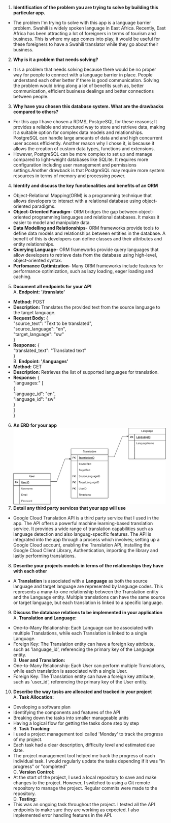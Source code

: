 1. **Identification of the problem you are trying to solve by building this particular app.**  
- The problem I'm trying to solve with this app is a language barrier problem. Swahili is widely spoken language in East Africa. Recently, East Africa has been attracting a lot of foreigners in terms of tourism and business. This is where my app comes into play, it would be useful for these foreigners to have a Swahili translator while they go about their business.  
2. **Why is it a problem that needs solving?**  
- It is a problem that needs solving because there would be no proper way for people to connect with a language barrier in place. People understand each other better if there is good communication. Solving the problem would bring along a lot of benefits such as, better communication, efficient business dealings and better connections between people.  
3. **Why have you chosen this database system. What are the drawbacks compared to others?**  
- For this app I have chosen a RDMS, PostgreSQL for these reasons; It provides a reliable and structured way to store and retrieve data, making it a suitable option for complex data models and relationships. PostgreSQL can handle large amounts of data and and high concurrent user access efficiently. Another reason why I chose it, is because it allows the creation of custom data types, functions and extensions.  
- However, PostgreSQL can be more complex to set up and manage compared to light-weight databases like SQLite. It requires more configuration including user management and permissions settings.Another drawback is that PostgreSQL may require more system resources in terms of memory and processing power.  
4. **Identify and discuss the key functionalities and benefits of an ORM**  
- Object-Relational Mapping(ORM) is a programming technique that allows developers to interact with a relational database using object-oriented paradigms.
- **Object-Oriented Paradigm**- ORM bridges the gap between object-oriented programming languages and relational databases. It makes it easier to model and manipulate data.  
- **Data Modelling and Relationships**- ORM frameworks provide tools to define data models and relationships between entities in the database. A benefit of this is developers can define classes and their attributes and entity relationships.  
- **Querying Language**- ORM frameworks provide query languages that allow developers to retrieve data from the database using high-level, object-oriented syntax.  
- **Perfomance Optimization**- Many ORM frameworks include features for performance optimization, such as lazy loading, eager loading and caching.  
5. **Document all endpoints for your API**  
A. **Endpoint:** **'/translate'**  
- **Method:** POST  
- **Description:** Translates the provided text from the source language to the target language.  
- **Request Body:** {  
  "source_text": "Text to be translated",  
  "source_language": "en",  
  "target_language": "sw"  
}  
- **Response:** {  
  "translated_text": "Translated text"  
}  
B. **Endpoint:** **'/languages'**  
- **Method:** GET  
- **Description:** Retrieves the list of supported languages for translation.  
- **Response:** {  
  "languages:" [  
    {  
      "language_id": "en",  
      "language_id": "sw"  
    }  
  ]  
}  
6. **An ERD for your app**  
![ERD for the app](./docs/ERD.drawio.png)  
7. **Detail any third party services that your app will use**  
- Google Cloud Translation API is a third party service that I used in the app. The API offers a powerful machine learning-based translation service. It provides a wide range of translation capabilities such as language detection and also languag-specific features. The API is integrated into the app through a process which involves; setting up a Google Cloud account, enabling the Translation API, installing the Google Cloud Client Library, Authentication, importing the library and lastly performing translations.  
8. **Describe your projects models in terms of the relationships they have with each other**  
- A **Translation** is associated with a **Language** as both the source language and target language are represented by language codes. This represents a many-to-one relationship between the Translation entity and the Language entity. Multiple translations can have the same source or target language, but each translation is linked to a specific language.  
9. **Discuss the database relations to be implemented in your application**  
A. **Translation and Language:**  
- One-to-Many Relationship: Each Language can be associated with multiple Translations, while each Translation is linked to a single Language.  
- Foreign Key: The Translation entity can have a foreign key attribute, such as 'language_id', referencing the primary key of the Language entity.  
B. **User and Translation:**  
- One-to-Many Relationship: Each User can perform multiple Translations, while each translation is associated with a single User.  
- Foreign Key: The Translation entity can have a foreign key attribute, such as 'user_id', referencing the primary key of the User entity.  
10. **Describe the way tasks are allocated and tracked in your project**  
A. **Task Allocation:**  
- Developing a software plan  
- Identifying the components and features of the API  
- Breaking down the tasks into smaller manageable units  
- Having a logical flow for getting the tasks done step by step  
B. **Task Tracking:**  
- I used a project management tool called 'Monday' to track the progress of my project.  
- Each task had a clear description, difficulty level and estimated due date.  
- The project management tool helped me track the progress of each individual task. I would regularly update the tasks depending if it was "in progress" or "completed"  
C. **Version Control:**  
- At the start of the project, I used a local repository to save and make changes to the project. However, I switched to using a Git remote repository to manage the project. Regular commits were made to the repository.  
D. **Testing:**  
- This was an ongoing task throughout the project. I tested all the API endpoints to make sure they are working as expected. I also implemented error handling features in the API.